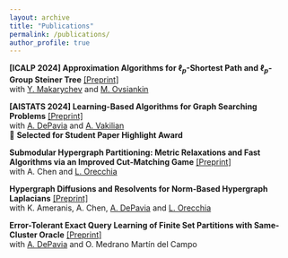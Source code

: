 ```yaml
---
layout: archive
title: "Publications"
permalink: /publications/
author_profile: true
---
```




**[ICALP 2024] Approximation Algorithms for $\ell_p$-Shortest Path and $\ell_p$-Group Steiner Tree** [[Preprint]](http://arxiv.org/abs/2404.17669)<br> 
with [Y. Makarychev](https://home.ttic.edu/~yury) and [M. Ovsiankin](https://maxov.org)


**[AISTATS 2024] Learning-Based Algorithms for Graph Searching Problems** [[Preprint]](https://arxiv.org/abs/2402.17736)<br>
with [A. DePavia](https://cam.uchicago.edu/people/profile/adela-depavia/) and [A. Vakilian](https://www.mit.edu/~vakilian)<br>
🥇 **Selected for Student Paper Highlight Award**


**Submodular Hypergraph Partitioning: Metric Relaxations and Fast Algorithms via an Improved Cut-Matching Game** [[Preprint]](https://arxiv.org/abs/2301.08920)<br>
with A. Chen and [L. Orecchia](https://orecchia.net)

**Hypergraph Diffusions and Resolvents for Norm-Based Hypergraph Laplacians** [[Preprint]](https://arxiv.org/abs/2307.11042)<br>
with K. Ameranis, A. Chen, [A. DePavia](https://cam.uchicago.edu/people/profile/adela-depavia/) and [L. Orecchia](https://orecchia.net/)

**Error-Tolerant Exact Query Learning of Finite Set Partitions with Same-Cluster Oracle** [[Preprint]](https://arxiv.org/abs/2305.13402) <br>
with [A. DePavia](https://cam.uchicago.edu/people/profile/adela-depavia/) and O. Medrano Martín del Campo